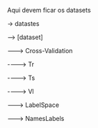 Aqui devem ficar os datasets

-> datastes

--> [dataset]

---> Cross-Validation

----> Tr

----> Ts

----> Vl

---> LabelSpace

---> NamesLabels
